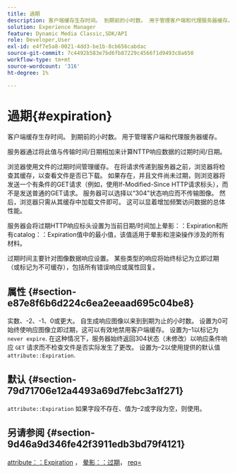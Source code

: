 ```yaml
---
title: 過期
description: 客户端缓存生存时间。 到期前的小时数。 用于管理客户端和代理服务器缓存。
solution: Experience Manager
feature: Dynamic Media Classic,SDK/API
role: Developer,User
exl-id: e4f7e5a8-0021-4dd3-be1b-8cb656cabdac
source-git-commit: 7c4492b583e7bd6fb87229c4566f1d9493c8a650
workflow-type: tm+mt
source-wordcount: '316'
ht-degree: 1%

---
```


# 過期{#expiration}

客户端缓存生存时间。 到期前的小时数。 用于管理客户端和代理服务器缓存。

服务器通过将此值与传输时间/日期相加来计算NTTP响应数据的过期时间/日期。

浏览器使用文件的过期时间管理缓存。 在将请求传递到服务器之前，浏览器将检查其缓存，以查看文件是否已下载。 如果存在，并且文件尚未过期，则浏览器将发送一个有条件的GET请求（例如，使用If-Modified-Since HTTP请求标头），而不是发送普通的GET请求。 服务器可以选择以“304”状态响应而不传输图像。 然后，浏览器只需从其缓存中加载文件即可。 这可以显着增加频繁访问数据的总体性能。

服务器会将过期HTTP响应标头设置为当前日期/时间加上晕影：：Expiration和所有catalog：：Expiration值中的最小值，该值适用于晕影和渲染操作涉及的所有材料。

过期时间主要针对图像数据响应设置。 某些类型的响应将始终标记为立即过期（或标记为不可缓存），包括所有错误响应或属性回复。

## 属性 {#section-e87e8f6b6d224c6ea2eeaad695c04be8}

实数、-2、-1、0或更大。 自生成响应图像以来到到期为止的小时数。 设置为0可始终使响应图像立即过期，这可以有效地禁用客户端缓存。 设置为–1以标记为 `never expire`. 在这种情况下，服务器始终返回304状态（未修改）以响应条件响应 `GET` 请求而不检查文件是否实际发生了更改。 设置为–2以使用提供的默认值 `attribute::Expiration`.

## 默认 {#section-79d71706e12a4493a69d7febc3a1f271}

`attribute::Expiration` 如果字段不存在、值为–2或字段为空，则使用。

## 另请参阅 {#section-9d46a9d346fe42f3911edb3bd79f4121}

[attribute：：Expiration](../../../../../ir-api/material-cat/image-rendering-api-ref/c-ir-material-catalog/c-ir-attributes-reference/r-ir-expiration.md#reference-0f68ad8199c64bd4bc8d27dd78b7d996) ， [晕影：：过期](../../../../../ir-api/material-cat/image-rendering-api-ref/c-ir-material-catalog/c-ir-vignette-map-reference/r-ir-expiration-vignette.md#reference-df80829da93e4c0ab3f97a1792d9c74c)， [req=](../../../../../ir-api/http-protocol/image-rendering-api-ref/c-ir-http-protocol-ref/c-ir-http-protocol-command-reference/r-ir-req.md#reference-792b1a663fb64261bd2de2a209b847fb)
